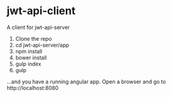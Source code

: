 # jwt-api-client
A client for jwt-api-server

1. Clone the repo
2. cd jwt-api-server/app
3. npm install
4. bower install
5. gulp index
6. gulp

...and you have a running angular app.  Open a browser and go to http://localhost:8080
